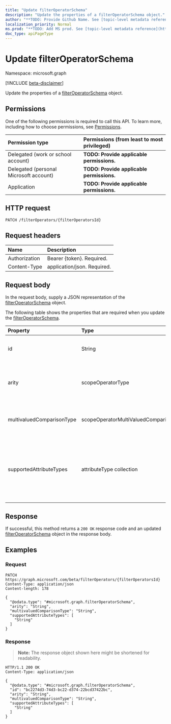 ```yaml
---
title: "Update filterOperatorSchema"
description: "Update the properties of a filterOperatorSchema object."
author: "**TODO: Provide Github Name. See [topic-level metadata reference](https://msgo.azurewebsites.net/add/document/guidelines/metadata.html#topic-level-metadata)**"
localization_priority: Normal
ms.prod: "**TODO: Add MS prod. See [topic-level metadata reference](https://msgo.azurewebsites.net/add/document/guidelines/metadata.html#topic-level-metadata)**"
doc_type: apiPageType
---
```


# Update filterOperatorSchema
Namespace: microsoft.graph

[!INCLUDE [beta-disclaimer](../../includes/beta-disclaimer.md)]

Update the properties of a [filterOperatorSchema](../resources/filteroperatorschema.md) object.

## Permissions
One of the following permissions is required to call this API. To learn more, including how to choose permissions, see [Permissions](/graph/permissions-reference).

|Permission type|Permissions (from least to most privileged)|
|:---|:---|
|Delegated (work or school account)|**TODO: Provide applicable permissions.**|
|Delegated (personal Microsoft account)|**TODO: Provide applicable permissions.**|
|Application|**TODO: Provide applicable permissions.**|

## HTTP request

<!-- {
  "blockType": "ignored"
}
-->
``` http
PATCH /filterOperators/{filterOperatorsId}
```

## Request headers
|Name|Description|
|:---|:---|
|Authorization|Bearer {token}. Required.|
|Content-Type|application/json. Required.|

## Request body
In the request body, supply a JSON representation of the [filterOperatorSchema](../resources/filteroperatorschema.md) object.

The following table shows the properties that are required when you update the [filterOperatorSchema](../resources/filteroperatorschema.md).

|Property|Type|Description|
|:---|:---|:---|
|id|String|**TODO: Add Description** Inherited from [entity](../resources/entity.md)|
|arity|scopeOperatorType|**TODO: Add Description**. Possible values are: `Binary`, `Unary`.|
|multivaluedComparisonType|scopeOperatorMultiValuedComparisonType|**TODO: Add Description**. Possible values are: `All`, `Any`.|
|supportedAttributeTypes|attributeType collection|**TODO: Add Description**. Possible values are: `String`, `Integer`, `Reference`, `Binary`, `Boolean`, `DateTime`.|



## Response

If successful, this method returns a `200 OK` response code and an updated [filterOperatorSchema](../resources/filteroperatorschema.md) object in the response body.

## Examples

### Request
<!-- {
  "blockType": "request",
  "name": "update_filteroperatorschema"
}
-->
``` http
PATCH https://graph.microsoft.com/beta/filterOperators/{filterOperatorsId}
Content-Type: application/json
Content-length: 178

{
  "@odata.type": "#microsoft.graph.filterOperatorSchema",
  "arity": "String",
  "multivaluedComparisonType": "String",
  "supportedAttributeTypes": [
    "String"
  ]
}
```


### Response
>**Note:** The response object shown here might be shortened for readability.
<!-- {
  "blockType": "response",
  "truncated": true
}
-->
``` http
HTTP/1.1 200 OK
Content-Type: application/json

{
  "@odata.type": "#microsoft.graph.filterOperatorSchema",
  "id": "bc2274d3-74d3-bc22-d374-22bcd37422bc",
  "arity": "String",
  "multivaluedComparisonType": "String",
  "supportedAttributeTypes": [
    "String"
  ]
}
```

